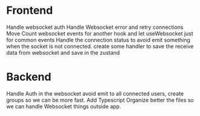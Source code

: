 # Frontend 

 Handle websocket auth
 Handle Websocket error and retry connections
 Move Count websocket events for another hook and let useWebsocket just for common events
 Handle the connection status to avoid emit something when the socket is not connected.
 create some handler to save the receive data from websocket and save in the zustand



# Backend
 Handle Auth in the websocket
 avoid emit to all connected users, create groups so we can be more fast.
 Add Typescript
 Organize better the files so we can handle Websocket things outside app.
